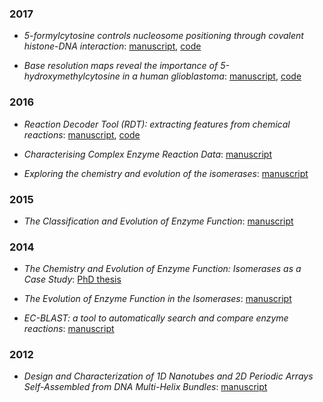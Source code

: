 ### 2017

- *5-formylcytosine controls nucleosome positioning through covalent histone-DNA interaction*: [manuscript](https://www.biorxiv.org/content/early/2017/11/24/224444), [code](https://github.com/sblab-bioinformatics/5fC-nucleosome)

- *Base resolution maps reveal the importance of 5-hydroxymethylcytosine in a human glioblastoma*: [manuscript](https://www.nature.com/articles/s41525-017-0007-6), [code](https://github.com/sblab-bioinformatics/epigenetics-of-glioblastoma)

### 2016

- *Reaction Decoder Tool (RDT): extracting features from chemical reactions*: [manuscript](https://academic.oup.com/bioinformatics/article/32/13/2065/1743096), [code](https://github.com/asad/ReactionDecoder)

- *Characterising Complex Enzyme Reaction Data*: [manuscript](http://journals.plos.org/plosone/article?id=10.1371/journal.pone.0147952)

- *Exploring the chemistry and evolution of the isomerases*: [manuscript](http://www.pnas.org/content/113/7/1796.short)

### 2015

- *The Classification and Evolution of Enzyme Function*: [manuscript](https://www.sciencedirect.com/science/article/pii/S0006349515004002)

### 2014

- *The Chemistry and Evolution of Enzyme Function: Isomerases as a Case Study*: [PhD thesis](https://www.repository.cam.ac.uk/handle/1810/246994)

- *The Evolution of Enzyme Function in the Isomerases*: [manuscript](https://www.sciencedirect.com/science/article/pii/S0959440X14000669)

- *EC-BLAST: a tool to automatically search and compare enzyme reactions*: [manuscript](https://www.nature.com/articles/nmeth.2803)

### 2012

- *Design and Characterization of 1D Nanotubes and 2D Periodic Arrays Self-Assembled from DNA Multi-Helix Bundles*: [manuscript](https://pubs.acs.org/doi/abs/10.1021/ja207976q)



